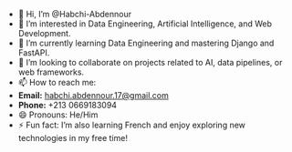 - 👋 Hi, I’m @Habchi-Abdennour
- 👀 I’m interested in Data Engineering, Artificial Intelligence, and Web Development.
- 🌱 I’m currently learning Data Engineering and mastering Django and FastAPI.
- 💞️ I’m looking to collaborate on projects related to AI, data pipelines, or web frameworks.
- 📫 How to reach me: <br> <li><strong>Email:</strong> habchi.abdennour.17@gmail.com</li> <li><strong>Phone:</strong> +213 0669183094</li>
- 😄 Pronouns: He/Him
- ⚡ Fun fact: I’m also learning French and enjoy exploring new technologies in my free time!

<!---
Habchi-Abdennour/Habchi-Abdennour is a ✨ special ✨ repository because its `README.md` (this file) appears on your GitHub profile.
You can click the Preview link to take a look at your changes.
--->
